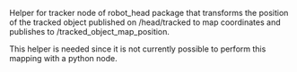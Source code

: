 Helper for tracker node of robot_head package that transforms the position of the
tracked object published on /head/tracked to map coordinates and publishes to
/tracked_object_map_position.

This helper is needed since it is not currently possible to perform this mapping
with a python node.
